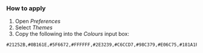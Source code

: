 ### How to apply

1. Open _Preferences_
2. Select _Themes_
3. Copy the following into the _Colours_ input box:

```
#21252B,#0B161E,#5F6672,#FFFFFF,#2E3239,#C6CCD7,#98C379,#E06C75,#181A1F,#FFFFFF
```
